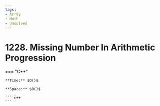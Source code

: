 ```yaml
---
tags:
- Array
- Math
- Unsolved
---
```



# 1228. Missing Number In Arithmetic Progression

=== "C++"

    **Time:** $O()$

    **Space:** $O()$

    ``` c++
    ```